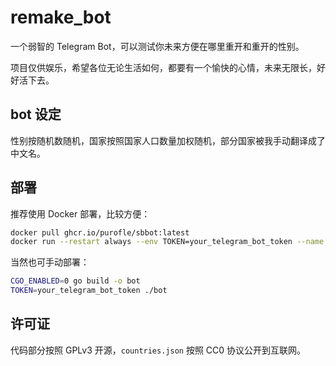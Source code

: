 # remake_bot

一个弱智的 Telegram Bot，可以测试你未来方便在哪里重开和重开的性别。

项目仅供娱乐，希望各位无论生活如何，都要有一个愉快的心情，未来无限长，好好活下去。

## bot 设定

性别按随机数随机，国家按照国家人口数量加权随机，部分国家被我手动翻译成了中文名。

## 部署

推荐使用 Docker 部署，比较方便：
```bash
docker pull ghcr.io/purofle/sbbot:latest
docker run --restart always --env TOKEN=your_telegram_bot_token --name sbbot sbbot:latest
```

当然也可手动部署：
```bash
CGO_ENABLED=0 go build -o bot
TOKEN=your_telegram_bot_token ./bot
```

## 许可证

代码部分按照 GPLv3 开源，`countries.json` 按照 CC0 协议公开到互联网。